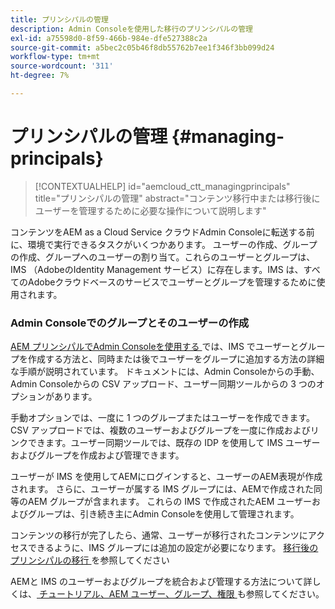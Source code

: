 ```yaml
---
title: プリンシパルの管理
description: Admin Consoleを使用した移行のプリンシパルの管理
exl-id: a75598d0-8f59-466b-984e-dfe527388c2a
source-git-commit: a5bec2c05b46f8db55762b7ee1f346f3bb099d24
workflow-type: tm+mt
source-wordcount: '311'
ht-degree: 7%

---
```


# プリンシパルの管理 {#managing-principals}

>[!CONTEXTUALHELP]
>id="aemcloud_ctt_managingprincipals"
>title="プリンシパルの管理"
>abstract="コンテンツ移行中または移行後にユーザーを管理するために必要な操作について説明します"

コンテンツをAEM as a Cloud Service クラウドAdmin Consoleに転送する前に、環境で実行できるタスクがいくつかあります。  ユーザーの作成、グループの作成、グループへのユーザーの割り当て。これらのユーザーとグループは、IMS （AdobeのIdentity Management サービス）に存在します。IMS は、すべてのAdobeクラウドベースのサービスでユーザーとグループを管理するために使用されます。

### Admin Consoleでのグループとそのユーザーの作成

[AEM プリンシパルでAdmin Consoleを使用する ](https://experienceleague.adobe.com/en/docs/experience-manager-cloud-service/content/security/ims-support#how-to-set-up) では、IMS でユーザーとグループを作成する方法と、同時または後でユーザーをグループに追加する方法の詳細な手順が説明されています。  ドキュメントには、Admin Consoleからの手動、Admin Consoleからの CSV アップロード、ユーザー同期ツールからの 3 つのオプションがあります。

手動オプションでは、一度に 1 つのグループまたはユーザーを作成できます。CSV アップロードでは、複数のユーザーおよびグループを一度に作成およびリンクできます。ユーザー同期ツールでは、既存の IDP を使用して IMS ユーザーおよびグループを作成および管理できます。

ユーザーが IMS を使用してAEMにログインすると、ユーザーのAEM表現が作成されます。  さらに、ユーザーが属する IMS グループには、AEMで作成された同等のAEM グループが含まれます。  これらの IMS で作成されたAEM ユーザーおよびグループは、引き続き主にAdmin Consoleを使用して管理されます。

コンテンツの移行が完了したら、通常、ユーザーが移行されたコンテンツにアクセスできるように、IMS グループには追加の設定が必要になります。  [ 移行後のプリンシパルの移行 ](/help/journey-migration/managing-principals-after-migration.md) を参照してください

AEMと IMS のユーザーおよびグループを統合および管理する方法について詳しくは、[ チュートリアル、AEM ユーザー、グループ、権限 ](https://experienceleague.adobe.com/ja/docs/experience-manager-learn/cloud-service/accessing/aem-users-groups-and-permissions) も参照してください。
